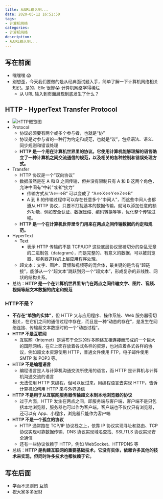 ```yaml
---
title: 从URL输入到...
date: 2020-05-12 16:51:50
tags:
- 计算机网络
categories:
- 计算机网络
description:
- 从URL输入到...
---
```



## 写在前面
- 嘿嘿嘿 😱
- 别想歪，今天我们要做的是从经典面试题入手，简单了解一下计算机网络相关知识。是的，Elle 很惨😭 计算机网络学得稀烂
	- 从 URL 输入到页面展现到底发生了什么？

<!-- more -->

## HTTP - HyperText Transfer Protocol
- ![HTTP概览图](http://p0.meituan.net/myvideodistribute/0eac1c72dc8c7c0ac87363d73f51b19b30633.png)
- Protocol
	- 协议必须要有两个或多个参与者，也就是“协”
	- 协议是对参与者的一种行为约定和规范，也就是“议”，包括语法、语义、同步规则和错误处理
	- **HTTP 是一个用在计算机世界里的协议。它使用计算机能够理解的语言确立了一种计算机之间交流通信的规范，以及相关的各种控制和错误处理方式。**
- Transfer
	- HTTP 协议是一个“双向协议”
	- 数据虽然是在 A 和 B 之间传输，但并没有限制只有 A 和 B 这两个角色，允许中间有“中转”或者“接力”
		- 传输方式从“A<===>B” 可以变成了 “A<=>X<=>Y<=>Z<=>B”
		- A 到 B 的传输过程中可以存在任意多个“中间人”，而这些中间人也都遵从 HTTP 协议，只要不打扰基本的数据传输，就可以添加任意的额外功能，例如安全认证、数据压缩、编码转换等等，优化整个传输过程。
	- **HTTP 是一个在计算机世界里专门用来在两点之间传输数据的约定和规范。**
- HyperText
	- Text
		- 表示 HTTP 传输的不是 TCP/UDP 这些底层协议里被切分的杂乱无章的二进制包（datagram），而是完整的、有意义的数据，可以被浏览器、服务器这样的上层应用程序处理。
	- 超文本：文字、图片、音频和视频等的混合体，最关键的是含有“超链接”，能够从一个“超文本”跳跃到另一个“超文本”，形成复杂的非线性、网状的结构关系。
- 总结：**HTTP 是一个在计算机世界里专门在两点之间传输文字、图片、音频、视频等超文本数据的约定和规范**

### HTTP不是？
- **不存在“单独的实体”**，但 HTTP 又与应用程序、操作系统、Web 服务器密切相关，在它们之间的通信过程中存在，而且是一种“动态的存在”，是发生在网络连接、传输超文本数据时的一个“动态过程”。
- **HTTP 不是互联网**
	- 互联网（Internet）是遍布于全球的许多网络互相连接而形成的一个巨大的国际网络，在它上面存放着各式各样的资源，也对应着各式各样的协议，例如超文本资源使用 HTTP，普通文件使用 FTP，电子邮件使用 SMTP 和 POP3 等。
- **HTTP 不是编程语言**
	- 编程语言是人与计算机沟通交流所使用的语言，而 HTTP 是计算机与计算机沟通交流的语言
	- 无法使用 HTTP 来编程，但可以反过来，用编程语言去实现 HTTP，告诉计算机如何用 HTTP 来与外界通信
- **HTTP 不是用于从互联网服务器传输超文本到本地浏览器的协议**
	- 过于片面，HTTP 发生在两点之间，即服务端与客户端，客户端不是只包括本地浏览器，服务器也可以作为客户端，客户端也不仅仅只有浏览器，还可以有 App、小程序，浏览器只能作为客户端
- **HTTP 不是一个孤立的协议**
	- HTTP 通常跑在 TCP/IP 协议栈之上，依靠 IP 协议实现寻址和路由、TCP 协议实现可靠数据传输、DNS 协议实现域名查找、SSL/TLS 协议实现安全通信
	- 还有一些协议依赖于 HTTP，例如 WebSocket、HTTPDNS 等
- 总结：**HTTP 是构建互联网的重要基础技术，它没有实体，依赖许多其他的技术来实现，但同时许多技术也都依赖于它。**




## 写在后面
- 学而不思则罔 互勉
- 祝大家多多发财